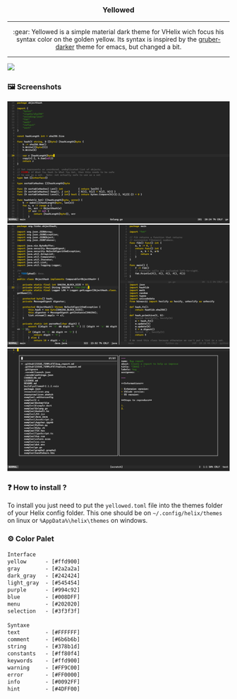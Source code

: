 <h3 align="center">
   Yellowed
</h3>

---

<p align="center">
  :gear: Yellowed is a simple material dark theme for VHelix wich focus his syntax color on the golden yellow. Its syntax is inspired by the <a href="https://github.com/rexim/gruber-darker-theme">gruber-darker</a> theme for emacs, but changed a bit.</p>

---

<!-- https://shields.io/ -->
[![](https://img.shields.io/badge/license-BSD%203--Clause-blue?style=for-the-badge)]()

### :framed_picture: Screenshots
![screenshot1](./screenshots/screenshot1.png)
![screenshot2](./screenshots/screenshot2.png)
![screenshot3](./screenshots/screenshot3.png)

### :question: How to install ?
To install you just need to put the `yellowed.toml` file into the themes folder of your Helix config folder. This one should be on `~/.config/helix/themes` on linux or `%AppData%\helix\themes` on windows.

### :gear: Color Palet
~~~
Interface
yellow      - [#ffd900]
gray        - [#2a2a2a]
dark_gray   - [#242424]
light_gray  - [#545454]
purple      - [#994c92]
blue        - [#008DFF]
menu        - [#202020]
selection   - [#3f3f3f]

Syntaxe
text        - [#FFFFFF]
comment     - [#6b6b6b]
string      - [#378b1d]
constants   - [#ff80f4]
keywords    - [#ffd900]
warning     - [#FF9C00]
error       - [#FF0000]
info        - [#0092FF]
hint        - [#4DFF00]
~~~